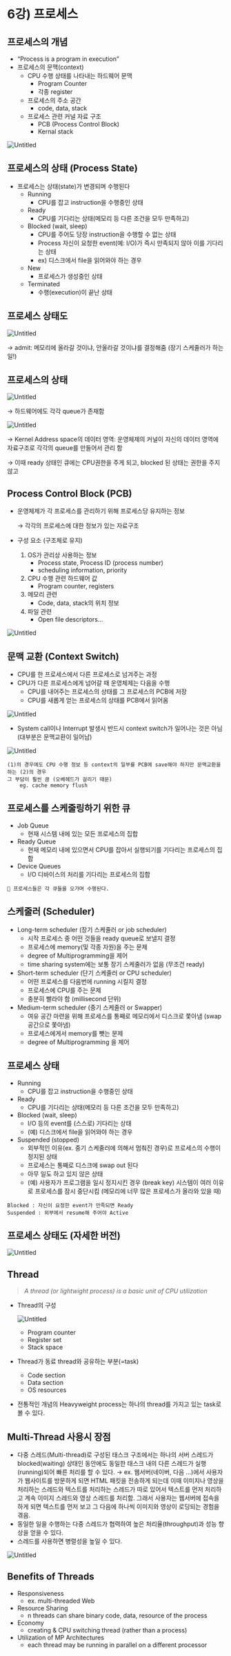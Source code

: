 # 6강) 프로세스

## 프로세스의 개념

- “Process is a program in execution”
- 프로세스의 문맥(context)
    - CPU 수행 상태를 나타내는 하드웨어 문맥
        - Program Counter
        - 각종 register
    - 프로세스의 주소 공간
        - code, data, stack
    - 프로세스 관련 커널 자료 구조
        - PCB (Process Control Block)
        - Kernal stack
        

![Untitled](./image/6강/Untitled.png)

## 프로세스의 상태 (Process State)

- 프로세스는 상태(state)가 변경되며 수행된다
    - Running
        - CPU를 잡고 instruction을 수행중인 상태
    - Ready
        - CPU를 기다리는 상태(메모리 등 다른 조건을 모두 만족하고)
    - Blocked (wait, sleep)
        - CPU를 주어도 당장 instruction을 수행할 수 없는 상태
        - Process 자신이 요청한 event(예: I/O)가 즉시 만족되지 않아 이를 기다리는 상태
        - ex) 디스크에서 file을 읽어와야 하는 경우
    - New
        - 프로세스가 생성중인 상태
    - Terminated
        - 수행(execution)이 끝난 상태

## 프로세스 상태도

![Untitled](./image/6강/Untitled1.png)

→ admit: 메모리에 올라갈 것이냐, 안올라갈 것이냐를 결정해줌 (장기 스케줄러가 하는 일!)

## 프로세스의 상태

![Untitled](./image/6강/Untitled2.png)

→ 하드웨어에도 각각 queue가 존재함

![Untitled](./image/6강/Untitled3.png)

→ Kernel Address space의 데이터 영역: 운영체제의 커널이 자신의 데이터 영역에 자료구조로 각각의 queue를 만들어서 관리 함

→ 이때 ready 상태인 큐에는 CPU권한을 주게 되고, blocked 된 상태는 권한을 주지 않고

## Process Control Block (PCB)

- 운영체제가 각 프로세스를 관리하기 위해 프로세스당 유지하는 정보
    
    → 각각의 프로세스에 대한 정보가 있는 자료구조
    

- 구성 요소 (구조체로 유지)
    1. OS가 관리상 사용하는 정보
        - Process state, Process ID (process number)
        - scheduling information, priority
    2. CPU 수행 관련 하드웨어 값
        - Program counter, registers
    3. 메모리 관련
        - Code, data, stack의 위치 정보
    4. 파일 관련
        - Open file descriptors…

![Untitled](./image/6강/Untitled4.png)

## 문맥 교환 (Context Switch)

- CPU를 한 프로세스에서 다른 프로세스로 넘겨주는 과정
- CPU가 다른 프로세스에게 넘어갈 때 운영체제는 다음을 수행
    - CPU를 내어주는 프로세스의 상태를 그 프로세스의 PCB에 저장
    - CPU를 새롭게 얻는 프로세스의 상태를 PCB에서 읽어옴

![Untitled](./image/6강/Untitled5.png)

- System call이나 Interrupt 발생시 반드시 context switch가 일어나는 것은 아님
(대부분은 문맥교환이 일어남)

![Untitled](./image/6강/Untitled6.png)

```
(1)의 경우에도 CPU 수행 정보 등 context의 일부를 PCB에 save해야 하지만 문맥교환을 하는 (2)의 경우
그 부담이 훨씬 큼 (오베헤드가 걸리기 때문)
	eg. cache memory flush
```

## 프로세스를 스케줄링하기 위한 큐

- Job Queue
    - 현재 시스템 내에 있는 모든 프로세스의 집합
- Ready Queue
    - 현재 메모리 내에 있으면서 CPU를 잡아서 실행되기를 기다리는 프로세스의 집합
- Device Queues
    - I/O 디바이스의 처리를 기다리는 프로세스의 집합

```
📍 프로세스들은 각 큐들을 오가며 수행된다.
```

## 스케줄러 (Scheduler)

- Long-term scheduler (장기 스케줄러 or job scheduler)
    - 시작 프로세스 중 어떤 것들을 ready queue로 보낼지 결정
    - 프로세스에 memory(및 각종 자원)을 주는 문제
    - degree of Multiprogramming을 제어
    - time sharing system에는 보통 장기 스케줄러가 없음 (무조건 ready)
- Short-term scheduler (단기 스케줄러 or CPU scheduler)
    - 어떤 프로세스를 다음번에 running 시킬지 결정
    - 프로세스에 CPU를 주는 문제
    - 충분히 빨라야 함 (millisecond 단위)
- Medium-term scheduler (중기 스케줄러 or Swapper)
    - 여유 공간 마련을 위해 프로세스를 통째로 메모리에서 디스크로 쫓아냄 (swap 공간으로 쫓아냄)
    - 프로세스에게서 memory를 뺏는 문제
    - degree of Multiprogramming 을 제어

## 프로세스 상태

- Running
    - CPU를 잡고 instruction을 수행중인 상태
- Ready
    - CPU를 기다리는 상태(메모리 등 다른 조건을 모두 만족하고)
- Blocked (wait, sleep)
    - I/O 등의 event를 (스스로) 기다리는 상태
    - (예) 디스크에서 file을 읽어와야 하는 경우
- Suspended (stopped)
    - 외부적인 이유(ex. 중기 스케줄러에 의해서 멈춰진 경우)로 프로세스의 수행이 정지된 상태
    - 프로세스는 통째로 디스크에 swap out 된다
    - 아무 일도 하고 있지 않은 상태
    - (예) 사용자가 프로그램을 일시 정지시킨 경우 (break key) 시스템이 여러 이유로 프로세스를 잠시 중단시킴 (메모리에 너무 많은 프로세스가 올라와 있을 때)

```
Blocked : 자신이 요청한 event가 만족되면 Ready
Suspended : 외부에서 resume해 주어야 Active
```

## 프로세스 상태도 (자세한 버전)

![Untitled](./image/6강/Untitled7.png)

## Thread

> *A thread (or lightwight process) is a basic unit of CPU utilization*
> 
- Thread의 구성
    
    ![Untitled](./image/6강/Untitled8.png)
    
    - Program counter
    - Register set
    - Stack space
- Thread가 동료 thread와 공유하는 부분(=task)
    - Code section
    - Data section
    - OS resources
- 전통적인 개념의 Heavyweight process는 하나의 thread를 가지고 있는 task로 볼 수 있다.

## Multi-Thread 사용시 장점

- 다중 스레드(Multi-thread)로 구성된 태스크 구조에서는 하나의 서버 스레드가 blocked(waiting) 상태인 동안에도 동일한 태스크 내의 다른 스레드가 실행(running)되어 빠른 처리를 할 수 있다.
→ ex. 웹서버(네이버, 다음 …)에서 사용자가 웹사이트를 방문하게 되면 HTML 패킷을 전송하게 되는데 이때 이미지나 영상을 처리하는 스레드와 텍스트를 처리하는 스레드가 따로 있어서 텍스트를 먼저 처리하고 계속 이미지 스레드와 영상 스레드를 처리함. 그래서 사용자는 웹서버에 접속을 하게 되면 텍스트를 먼저 보고 그 다음에 하나씩 이미지와 영상이 로딩되는 경험을 겪음.
- 동일한 일을 수행하는 다중 스레드가 협력하여 높은 처리율(throughput)과 성능 향상을 얻을 수 있다.
- 스레드를 사용하면 병렬성을 높일 수 있다.

![Untitled](./image/6강/Untitled9.png)

## Benefits of Threads

- Responsiveness
    - ex. multi-threaded Web
- Resource Sharing
    - n threads can share binary code, data, resource of the process
- Economy
    - creating & CPU switching thread (rather than a process)
- Utilization of MP Architectures
    - each thread may be running in parallel on a different processor
